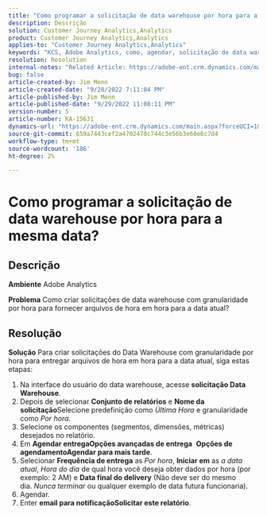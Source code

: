 ```yaml
---
title: "Como programar a solicitação de data warehouse por hora para a mesma data?"
description: Descrição
solution: Customer Journey Analytics,Analytics
product: Customer Journey Analytics,Analytics
applies-to: "Customer Journey Analytics,Analytics"
keywords: "KCS, Adobe Analytics, como, agendar, solicitação de data warehouse por hora, mesma data"
resolution: Resolution
internal-notes: "Related Article: https://adobe-ent.crm.dynamics.com/main.aspx?appid=c8f3a4cd-a068-e911-a957-000d3a34e00b&pagetype=entityrecord&etn=knowledgearticle&id=b5d08a45-cea0-ea11-a812-000d3a303484"
bug: false
article-created-by: Jim Menn
article-created-date: "9/28/2022 7:11:04 PM"
article-published-by: Jim Menn
article-published-date: "9/29/2022 11:08:11 PM"
version-number: 5
article-number: KA-15631
dynamics-url: "https://adobe-ent.crm.dynamics.com/main.aspx?forceUCI=1&pagetype=entityrecord&etn=knowledgearticle&id=5f38f048-613f-ed11-9db1-0022480866ad"
source-git-commit: 659a7443cef2a4702470c744c3e56b3e60e6c7d4
workflow-type: tm+mt
source-wordcount: '186'
ht-degree: 2%

---
```


# Como programar a solicitação de data warehouse por hora para a mesma data?

## Descrição


<b>Ambiente</b>
Adobe Analytics

<b>Problema</b>
Como criar solicitações de data warehouse com granularidade por hora para fornecer arquivos de hora em hora para a data atual?


## Resolução


<b>Solução</b>
Para criar solicitações do Data Warehouse com granularidade por hora para entregar arquivos de hora em hora para a data atual, siga estas etapas:

1. Na interface do usuário do data warehouse, acesse <b>solicitação Data Warehouse</b>.
2. Depois de selecionar <b>Conjunto de relatórios</b> e <b>Nome da solicitação</b>Selecione predefinição como *Última Hora* e granularidade como *Por hora*.
3. Selecione os componentes (segmentos, dimensões, métricas) desejados no relatório.
4. Em <b>Agendar entrega</b><b>Opções avançadas de entrega</b>  <b>Opções de agendamento</b><b>Agendar para mais tarde</b>.
5. Selecionar <b>Frequência de entrega</b> as *Por hora*, <b>Iniciar em</b> as *a data atual*, *Hora do dia* de qual hora você deseja obter dados por hora (por exemplo: 2 AM) e <b>Data final do delivery</b> (Não deve ser do mesmo dia. *Nunca terminar* ou qualquer exemplo de data futura funcionaria).
6. Agendar.
7. Enter <b>email para notificação</b><b>Solicitar este relatório</b>.

